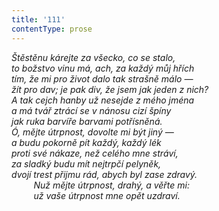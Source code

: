 ```yaml
---
title: '111'
contentType: prose
---
```


_Štěstěnu kárejte za všecko, co se stalo,  
to božstvo vinu má, ach, za každý můj hřích  
tím, že mi pro život dalo tak strašně málo —  
žít pro dav; je pak div, že jsem jak jeden z nich?  
A tak cejch hanby už nesejde z mého jména  
a má tvář ztrácí se v nánosu cizí špíny  
jak ruka barvíře barvami potřísněná.  
Ó, mějte útrpnost, dovolte mi být jiný —  
a budu pokorně pít každý, každý lék  
proti své nákaze, než celého mne stráví,  
za sladký budu mít nejtrpčí pelyněk,  
dvojí trest přijmu rád, abych byl zase zdravý.  
         Nuž mějte útrpnost, drahý, a věřte mi:  
         už vaše útrpnost mne opět uzdraví._
